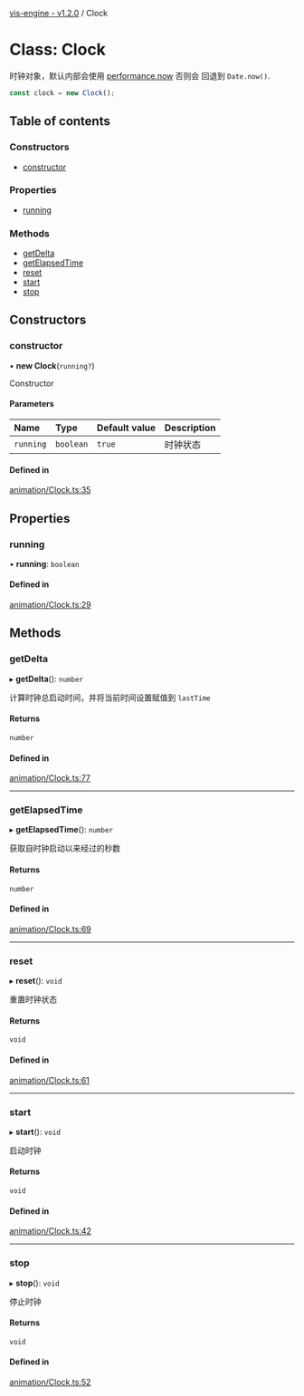 [vis-engine - v1.2.0](../index.md) / Clock

# Class: Clock

时钟对象，默认内部会使用 [performance.now](https://developer.mozilla.org/en-US/docs/Web/API/Performance/now) 否则会
回退到 `Date.now()`.
```ts
const clock = new Clock();
```

## Table of contents

### Constructors

- [constructor](Clock.md#constructor)

### Properties

- [running](Clock.md#running)

### Methods

- [getDelta](Clock.md#getdelta)
- [getElapsedTime](Clock.md#getelapsedtime)
- [reset](Clock.md#reset)
- [start](Clock.md#start)
- [stop](Clock.md#stop)

## Constructors

### constructor

• **new Clock**(`running?`)

Constructor

#### Parameters

| Name | Type | Default value | Description |
| :------ | :------ | :------ | :------ |
| `running` | `boolean` | `true` | 时钟状态 |

#### Defined in

[animation/Clock.ts:35](https://github.com/sakitam-gis/vis-engine/blob/master/src/animation/Clock.ts?at&#x3D;b6d63c9#line&#x3D;35)

## Properties

### running

• **running**: `boolean`

#### Defined in

[animation/Clock.ts:29](https://github.com/sakitam-gis/vis-engine/blob/master/src/animation/Clock.ts?at&#x3D;b6d63c9#line&#x3D;29)

## Methods

### getDelta

▸ **getDelta**(): `number`

计算时钟总启动时间，并将当前时间设置赋值到 `lastTime`

#### Returns

`number`

#### Defined in

[animation/Clock.ts:77](https://github.com/sakitam-gis/vis-engine/blob/master/src/animation/Clock.ts?at&#x3D;b6d63c9#line&#x3D;77)

___

### getElapsedTime

▸ **getElapsedTime**(): `number`

获取自时钟启动以来经过的秒数

#### Returns

`number`

#### Defined in

[animation/Clock.ts:69](https://github.com/sakitam-gis/vis-engine/blob/master/src/animation/Clock.ts?at&#x3D;b6d63c9#line&#x3D;69)

___

### reset

▸ **reset**(): `void`

重置时钟状态

#### Returns

`void`

#### Defined in

[animation/Clock.ts:61](https://github.com/sakitam-gis/vis-engine/blob/master/src/animation/Clock.ts?at&#x3D;b6d63c9#line&#x3D;61)

___

### start

▸ **start**(): `void`

启动时钟

#### Returns

`void`

#### Defined in

[animation/Clock.ts:42](https://github.com/sakitam-gis/vis-engine/blob/master/src/animation/Clock.ts?at&#x3D;b6d63c9#line&#x3D;42)

___

### stop

▸ **stop**(): `void`

停止时钟

#### Returns

`void`

#### Defined in

[animation/Clock.ts:52](https://github.com/sakitam-gis/vis-engine/blob/master/src/animation/Clock.ts?at&#x3D;b6d63c9#line&#x3D;52)
